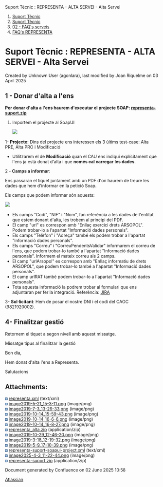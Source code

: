 Suport Tècnic : REPRESENTA - ALTA SERVEI - Alta Servei  

1.  [Suport Tècnic](index.html)
2.  [Suport Tècnic](13893782.html)
3.  [02 - FAQ's serveis](26313393.html)
4.  [FAQ's REPRESENTA](28705611.html)

Suport Tècnic : REPRESENTA - ALTA SERVEI - Alta Servei
======================================================

Created by Unknown User (agonlara), last modified by Joan Riquelme on 03 April 2025

1 - Donar d'alta a l'ens
------------------------

**Per donar d'alta a l'ens haurem d'executar el projecte SOAP: [representa-suport.zip](attachments/26313504/128647300.zip)**

1.  Importem el projecte al SoapUI  
      
    ![](attachments/26313504/128647299.png)  
      
      
    

1- **Projecte:** Dins del projecte ens interessen els 3 últims test-case: Alta PRE, Alta PRO i Modificació

*   Utilitzarem el de **Modificació** quan el CAU ens indiqui explícitament que l'ens ja està donat d'alta i que **només cal carregar les dades**.

2 - **Camps a informar**:

Ens passaran el tiquet juntament amb un PDF d'on haurem de treure les dades que hem d'informar en la petició Soap.

Els camps que podem informar són aquests:

![](https://contacte.aoc.cat/secure/attachment/127974/127974_image-2024-09-27-18-21-06-508.png)

*   Els camps "Codi", "NIF" i "Nom", fan referència a les dades de l'entitat que estem donant d'alta, les trobem al principi del PDF.
*   El camp "url" es correspon amb "Enllaç exercici drets ARSOPOL". Podem trobar-lo a l'apartat "Informació dades personals".
*   Els camps "Telèfon" i "Adreça" també els podem trobar a l'apartat "Informació dades personals".
*   Els camps "Correu" i "CorreuPendentsValidar" informarem el correu de l'ens, que podem trobar-lo també a l'apartat "Informació dades personals". Informem el mateix correu als 2 camps.
*   El camp "urlArsopol" es correspon amb "Enllaç informatiu de drets ARSOPOL", que podem trobar-lo també a l'apartat "Informació dades personals".
*   El camp urlRAT també podem trobar-lo a l'apartat "Informació dades personals".
*   Tota aquesta informació la podrem trobar al formulari que ens adjuntaran per fer la integració. Referència: [JIRA](https://contacte.aoc.cat/browse/ST-24005)

3- **Sol·licitant**: Hem de posar el nostre DNI i el codi del CAOC (9821920002).

  

4- Finalitzar gestió
--------------------

Retornem el tiquet a segon nivell amb aquest missatge.

  

Missatge tipus al finalitzar la gestió

Bon dia,

Hem donat d'alta l'ens a Representa. 

Salutacions

  

  

  

Attachments:
------------

![](images/icons/bullet_blue.gif) [representa.xml](attachments/26313504/26317093.xml) (text/xml)  
![](images/icons/bullet_blue.gif) [image2019-5-21\_15-3-11.png](attachments/26313504/26317108.png) (image/png)  
![](images/icons/bullet_blue.gif) [image2019-7-3\_13-29-33.png](attachments/26313504/26315899.png) (image/png)  
![](images/icons/bullet_blue.gif) [image2019-10-14\_15-59-43.png](attachments/26313504/28705204.png) (image/png)  
![](images/icons/bullet_blue.gif) [image2019-10-14\_16-6-6.png](attachments/26313504/28705205.png) (image/png)  
![](images/icons/bullet_blue.gif) [image2019-10-14\_16-8-27.png](attachments/26313504/28705206.png) (image/png)  
![](images/icons/bullet_blue.gif) [representa\_alta.zip](attachments/26313504/28706719.zip) (application/zip)  
![](images/icons/bullet_blue.gif) [image2019-10-29\_12-46-20.png](attachments/26313504/28706722.png) (image/png)  
![](images/icons/bullet_blue.gif) [image2019-3-18\_12-19-32.png](attachments/26313504/81855647.png) (image/png)  
![](images/icons/bullet_blue.gif) [image2019-5-9\_17-10-39.png](attachments/26313504/81855648.png) (image/png)  
![](images/icons/bullet_blue.gif) [representa-suport-soapui-project.xml](attachments/26313504/118554634.xml) (text/xml)  
![](images/icons/bullet_blue.gif) [image2025-4-3\_11-22-44.png](attachments/26313504/128647299.png) (image/png)  
![](images/icons/bullet_blue.gif) [representa-suport.zip](attachments/26313504/128647300.zip) (application/zip)  

Document generated by Confluence on 02 June 2025 10:58

[Atlassian](http://www.atlassian.com/)